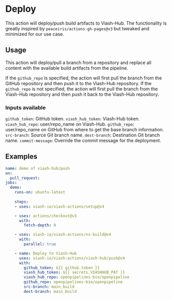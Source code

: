 # Deploy

This action will deploy/push build artifacts to Viash-Hub.
The functionality is greatly inspired by `peaceiris/actions-gh-pages@v3` but tweaked and minimized for our use case.

## Usage

This action will deploy/pull a branch from a repository and replace all content with the available build artifacts from the pipeline.

If the `github_repo` is specified, the action will first pull the branch from the GitHub repository and then push it to the Viash-Hub repository.
If the `github_repo` is not specified, the action will first pull the branch from the Viash-Hub repository and then push it back to the Viash-Hub repository.

### Inputs available

  `github_token`: GitHub token.
  `viash_hub_token`: Viash-Hub token.
  `viash_hub_repo`: user/repo_name on Viash-Hub.
  `github_repo`: user/repo_name on GitHub from where to get the base branch information.
  `src-branch`: Source Git branch name.
  `dest-branch`: Destination Git branch name.
  `commit-message`: Override the commit message for the deployment.

## Examples

```yaml
name: demo of viash-hub/push
on:
  pull_request:
jobs:
  demo:
    runs-on: ubuntu-latest
    
    steps:
    - uses: viash-io/viash-actions/setup@v4

    - uses: actions/checkout@v3
      with:
        fetch-depth: 0

    - uses: viash-io/viash-actions/ns-build@v4
      with:
        parallel: true        

    - name: Deploy to Viash-Hub
      uses: viash-io/viash-actions/viash-hub/push@v4
      with:
        github_token: ${{ github.token }}
        viash_hub_token: ${{ secrets.VIASHHUB_PAT }}
        viash_hub_repo: openpipelines-bio/openpipeline
        github_repo: openpipelines-bio/openpipeline
        src-branch: main_build
        dest-branch: main_build
```